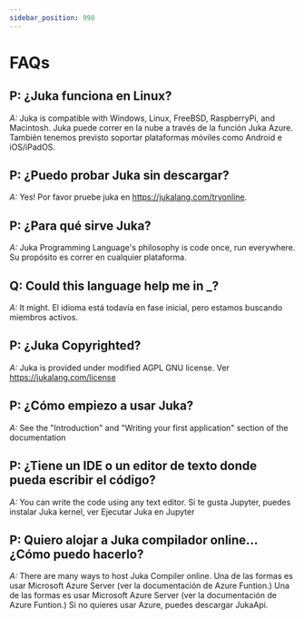 ```yaml
---
sidebar_position: 998
---
```


# FAQs

## P: ¿Juka funciona en Linux?

_A:_ Juka is compatible with Windows, Linux, FreeBSD, RaspberryPi, and Macintosh. Juka puede correr en la nube a través de la función Juka Azure. También tenemos previsto soportar plataformas móviles como Android e iOS/iPadOS.

## P: ¿Puedo probar Juka sin descargar?

_A:_ Yes! Por favor pruebe juka en https://jukalang.com/tryonline.

## P: ¿Para qué sirve Juka?

_A:_ Juka Programming Language's philosophy is code once, run everywhere. Su propósito es correr en cualquier plataforma.

## Q: Could this language help me in \_?

_A:_ It might. El idioma está todavía en fase inicial, pero estamos buscando miembros activos.

## P: ¿Juka Copyrighted?

_A:_ Juka is provided under modified AGPL GNU license. Ver https://jukalang.com/license

## P: ¿Cómo empiezo a usar Juka?

_A:_ See the "Introduction" and "Writing your first application" section of the documentation

## P: ¿Tiene un IDE o un editor de texto donde pueda escribir el código?

_A:_ You can write the code using any text editor. Si te gusta Jupyter, puedes instalar Juka kernel, ver Ejecutar Juka en Jupyter

## P: Quiero alojar a Juka compilador online... ¿Cómo puedo hacerlo?

_A:_ There are many ways to host Juka Compiler online. Una de las formas es usar Microsoft Azure Server (ver la documentación de Azure Funtion.) Una de las formas es usar Microsoft Azure Server (ver la documentación de Azure Funtion.) Si no quieres usar Azure, puedes descargar JukaApi.
